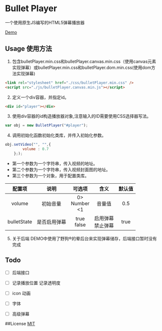 # Bullet Player

一个使用原生JS编写的HTML5弹幕播放器

[Demo](http://gundam1993.github.io/BulletPlayer/demo/)



## Usage 使用方法
1. 包含bulletPlayer.min.css和bulletPlayer.canvas.min.css（使用canvas元素实现弹幕）或bulletPlayer.min.css和bulletPlayer.dom.min.css(使用dom方法实现弹幕)
```html
<link rel="stylesheet" href="./css/bulletPlayer.min.css" />
<script src="./js/bulletPlayer.canvas.min.js"></script>
```
2. 定义一个div容器，并指定id。
```html
<div id="player"></div>
```
3. 使用div容器的id构造播放器对象,注意输入的ID需要使用CSS选择器写法。
```javascript
var obj = new BulletPlayer("#player");
```
4. 调用初始化函数初始化类库，并传入初始化参数。
```javascript
obj.setVideo("", "",{
        volume : 0.7
    };);
```
* 第一个参数为一个字符串，传入视频的地址。
* 第二个参数为一个字符串，传入视频封面图的地址。
* 第三个参数为一个对象，用于配置类库。

|配置项|说明|可选项|含义|默认值|
|:---:|:---:|:---:|:---:|:---:|
|volume|初始音量|0&gt;<br />Number<br />&lt;1|音量值|0.5|
|bulletState|是否启用弹幕|true<br />false|启用弹幕<br />禁止弹幕|true|

5. 关于后端
DEMO中使用了野狗®的晕后台来实现弹幕储存，后端接口暂时没有完成

## Todo

- [ ] 后端接口

- [ ] 记录播放位置 记录透明度

- [ ] icon 动画

- [ ] 字体

- [ ] 高级弹幕

##License
[MIT](https://opensource.org/licenses/MIT)